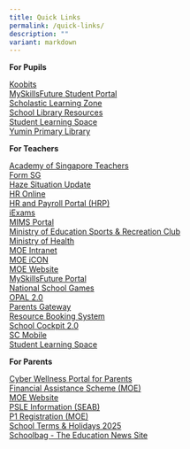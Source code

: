 ```yaml
---
title: Quick Links
permalink: /quick-links/
description: ""
variant: markdown
---
```

**For Pupils**

[Koobits](https://www.koobits.com/)<br>
[MySkillsFuture Student Portal](https://www.myskillsfuture.gov.sg/content/student/en/primary/about/myskillsfuture-for-students.html)<br>
[Scholastic Learning Zone](https://slz02.scholasticlearningzone.com/resources/dp-int/dist/#/login3/SGPY5JY)<br>
[School Library Resources](https://schoolibrary.moe.edu.sg/eresourcespri/cgi-bin/spydus.exe/MSGTRN/WPAC/HOME)<br>
[Student Learning Space](https://vle.learning.moe.edu.sg/login)<br>
[Yumin Primary Library](https://schoolibrary.moe.edu.sg/yuminpri/cgi-bin/spydus.exe/MSGTRN/WPAC/HOME)


**For Teachers**

[Academy of Singapore Teachers](https://academyofsingaporeteachers.moe.edu.sg/)<br>
[Form SG](https://form.gov.sg/)<br>
[Haze Situation Update](https://www.haze.gov.sg/)<br>
[HR Online](http://intranet.moe.gov.sg/hronline/Pages/Home.aspx)<br>
[HR and Payroll Portal (HRP)](https://www.hrp.gov.sg/)<br>
[iExams](https://iexams.seab.gov.sg/login)<br>
[MIMS Portal](https://idp.mims.moe.gov.sg/nidp/saml2/sso)<br>
[Ministry of Education Sports &amp; Recreation Club](https://www.mesrc.net/)<br>
[Ministry of Health](https://www.moh.gov.sg/)<br>
[MOE Intranet](https://intranet.moe.gov.sg/)<br>
[MOE iCON](https://icon.moe.edu.sg/)<br>
[MOE Website](https://www.moe.gov.sg/)<br>
[MySkillsFuture Portal](https://www.myskillsfuture.gov.sg/getreadynow/)<br>
[National School Games](https://nsg.moe.edu.sg/)<br>
[OPAL 2.0](https://www.opal2.moe.edu.sg/)<br>
[Parents Gateway](https://pg.moe.edu.sg/)<br>
[Resource Booking System](https://rbs.avero-tech.com/)<br>
[School Cockpit 2.0](https://schoolcockpit.moe.gov.sg/)<br>
[SC Mobile](https://scmobile.moe.edu.sg/login)<br>
[Student Learning Space](https://vle.learning.moe.edu.sg/login)

**For Parents**

[Cyber Wellness Portal for Parents](https://www.moe.gov.sg/programmes/cyber-wellness)<br>
[Financial Assistance Scheme (MOE)](https://www.moe.gov.sg/education/financial-assistance)<br>
[MOE Website](https://www.moe.gov.sg/)<br>
[PSLE Information (SEAB)](https://www.seab.gov.sg/home/examinations/psle)<br>
[P1 Registration (MOE)](https://www.moe.gov.sg/primary/p1-registration)<br>
[School Terms &amp; Holidays 2025](https://www.moe.gov.sg/news/press-releases/20240812-school-terms-and-holidays-for-2025)<br>
[Schoolbag - The Education News Site](https://www.schoolbag.edu.sg/)